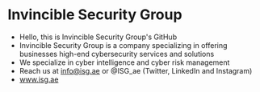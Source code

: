 # Invincible Security Group

- Hello, this is Invincible Security Group's GitHub
- Invincible Security Group is a company specializing in offering businesses high-end cybersecurity services and solutions
- We specialize in cyber intelligence and cyber risk management
- Reach us at info@isg.ae or @ISG_ae (Twitter, LinkedIn and Instagram)
- www.isg.ae
